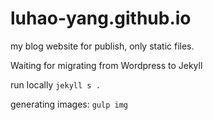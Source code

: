 # luhao-yang.github.io
my blog website for publish, only static files.

Waiting for migrating from Wordpress to Jekyll

run locally
`jekyll s .`

generating images:
`gulp img`
